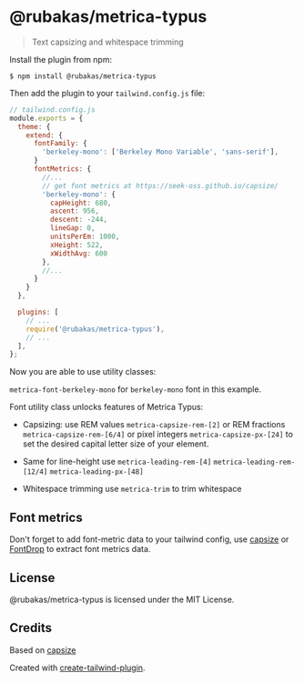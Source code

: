 # @rubakas/metrica-typus

> Text capsizing and whitespace trimming

Install the plugin from npm:

```
$ npm install @rubakas/metrica-typus
```

Then add the plugin to your `tailwind.config.js` file:

```js
// tailwind.config.js
module.exports = {
  theme: {
    extend: {
      fontFamily: {
        'berkeley-mono': ['Berkeley Mono Variable', 'sans-serif'],
      }
      fontMetrics: {
        //...
        // get font metrics at https://seek-oss.github.io/capsize/
        'berkeley-mono': {
          capHeight: 680,
          ascent: 956,
          descent: -244,
          lineGap: 0,
          unitsPerEm: 1000,
          xHeight: 522,
          xWidthAvg: 600
        },
        //...
      }
    }
  },

  plugins: [
    // ...
    require('@rubakas/metrica-typus'),
    // ...
  ],
};
```

Now you are able to use utility classes:

`metrica-font-berkeley-mono` for `berkeley-mono` font in this example.

Font utility class unlocks features of Metrica Typus:
- Capsizing:
  use REM values
  `metrica-capsize-rem-[2]`
  or REM fractions
  `metrica-capsize-rem-[6/4]`
  or pixel integers
  `metrica-capsize-px-[24]`
  to set the desired capital letter size of your element.
- Same for line-height use
  `metrica-leading-rem-[4]`
  `metrica-leading-rem-[12/4]`
  `metrica-leading-px-[48]`

- Whitespace trimming
  use `metrica-trim` to trim whitespace


## Font metrics

Don't forget to add font-metric data to your tailwind config, use [capsize](https://seek-oss.github.io/capsize/) or [FontDrop](https://fontdrop.info/) to extract font metrics data.


## License

@rubakas/metrica-typus is licensed under the MIT License.

## Credits

Based on [capsize](https://github.com/seek-oss/capsize)

Created with [create-tailwind-plugin](https://github.com/Landish/create-tailwind-plugin).
